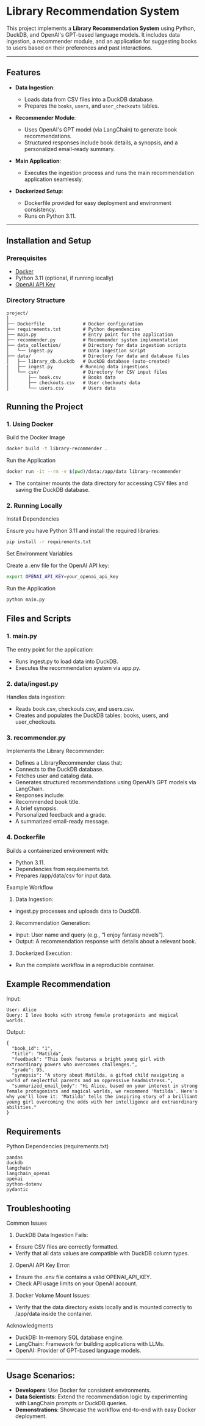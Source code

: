 # Library Recommendation System

This project implements a **Library Recommendation System** using Python, DuckDB, and OpenAI's GPT-based language models. It includes data ingestion, a recommender module, and an application for suggesting books to users based on their preferences and past interactions.

---

## Features

- **Data Ingestion**:
  - Loads data from CSV files into a DuckDB database.
  - Prepares the `books`, `users`, and `user_checkouts` tables.

- **Recommender Module**:
  - Uses OpenAI's GPT model (via LangChain) to generate book recommendations.
  - Structured responses include book details, a synopsis, and a personalized email-ready summary.

- **Main Application**:
  - Executes the ingestion process and runs the main recommendation application seamlessly.

- **Dockerized Setup**:
  - Dockerfile provided for easy deployment and environment consistency.
  - Runs on Python 3.11.

---

## Installation and Setup

### Prerequisites

- [Docker](https://www.docker.com/)
- Python 3.11 (optional, if running locally)
- [OpenAI API Key](https://platform.openai.com/)

### Directory Structure

```plaintext
project/
│
├── Dockerfile              # Docker configuration
├── requirements.txt        # Python dependencies
├── main.py                 # Entry point for the application
├── recommender.py          # Recommender system implementation
├── data_collection/        # Directory for data ingestion scripts
│   └── ingest.py           # Data ingestion script
├── data/                   # Directory for data and database files
│   ├── library_db.duckdb   # DuckDB database (auto-created)
|   ├── ingest.py          # Running data ingestions
│   └── csv/                # Directory for CSV input files
│       ├── book.csv        # Books data
│       ├── checkouts.csv   # User checkouts data
│       └── users.csv       # Users data
```
## Running the Project

### 1. Using Docker

Build the Docker Image
```bash
docker build -t library-recommender .
```
Run the Application
```bash
docker run -it --rm -v $(pwd)/data:/app/data library-recommender
```
- The container mounts the data directory for accessing CSV files and saving the DuckDB database.

### 2. Running Locally

Install Dependencies

Ensure you have Python 3.11 and install the required libraries:
```bash
pip install -r requirements.txt
```
Set Environment Variables

Create a .env file for the OpenAI API key:
```bash
export OPENAI_API_KEY=your_openai_api_key
``` 
Run the Application
```bash
python main.py
```

## Files and Scripts

### 1. main.py

The entry point for the application:
- Runs ingest.py to load data into DuckDB.
- Executes the recommendation system via app.py.

### 2. data/ingest.py

Handles data ingestion:
- Reads book.csv, checkouts.csv, and users.csv.
- Creates and populates the DuckDB tables: books, users, and user_checkouts.

### 3. recommender.py

Implements the Library Recommender:
- Defines a LibraryRecommender class that:
- Connects to the DuckDB database.
- Fetches user and catalog data.
- Generates structured recommendations using OpenAI’s GPT models via LangChain.
- Responses include:
- Recommended book title.
- A brief synopsis.
- Personalized feedback and a grade.
- A summarized email-ready message.

### 4. Dockerfile

Builds a containerized environment with:
- Python 3.11.
- Dependencies from requirements.txt.
- Prepares /app/data/csv for input data.

Example Workflow
1. Data Ingestion:
- ingest.py processes and uploads data to DuckDB.
2. Recommendation Generation:
- Input: User name and query (e.g., “I enjoy fantasy novels”).
- Output: A recommendation response with details about a relevant book.
3. Dockerized Execution:
- Run the complete workflow in a reproducible container.

## Example Recommendation

Input:
```text
User: Alice
Query: I love books with strong female protagonists and magical worlds.
```

Output:
```text
{
  "book_id": "1",
  "title": "Matilda",
  "feedback": "This book features a bright young girl with extraordinary powers who overcomes challenges.",
  "grade": 95,
  "synopsis": "A story about Matilda, a gifted child navigating a world of neglectful parents and an oppressive headmistress.",
  "summarized_email_body": "Hi Alice, based on your interest in strong female protagonists and magical worlds, we recommend 'Matilda'. Here's why you'll love it: 'Matilda' tells the inspiring story of a brilliant young girl overcoming the odds with her intelligence and extraordinary abilities."
}
```
## Requirements

Python Dependencies (requirements.txt)
```text
pandas
duckdb
langchain
langchain_openai
openai
python-dotenv
pydantic
```

## Troubleshooting

Common Issues
1. DuckDB Data Ingestion Fails:
- Ensure CSV files are correctly formatted.
- Verify that all data values are compatible with DuckDB column types.
2. OpenAI API Key Error:
- Ensure the .env file contains a valid OPENAI_API_KEY.
- Check API usage limits on your OpenAI account.
3. Docker Volume Mount Issues:
- Verify that the data directory exists locally and is mounted correctly to /app/data inside the container.

Acknowledgments
- DuckDB: In-memory SQL database engine.
- LangChain: Framework for building applications with LLMs.
- OpenAI: Provider of GPT-based language models.

---

## Usage Scenarios:

- **Developers**: Use Docker for consistent environments.
- **Data Scientists**: Extend the recommendation logic by experimenting with LangChain prompts or DuckDB queries.
- **Demonstrations**: Showcase the workflow end-to-end with easy Docker deployment.